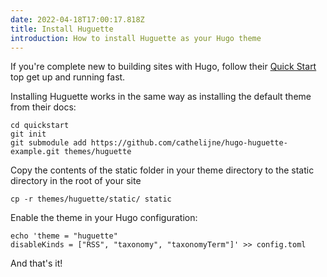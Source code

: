 ```yaml
---
date: 2022-04-18T17:00:17.818Z
title: Install Huguette
introduction: How to install Huguette as your Hugo theme
---
```

If you're complete new to building sites with Hugo, follow their [Quick Start](https://gohugo.io/getting-started/quick-start/) top get up and running fast.

Installing Huguette works in the same way as installing the default theme from their docs:

```
cd quickstart
git init
git submodule add https://github.com/cathelijne/hugo-huguette-example.git themes/huguette
```

Copy the contents of the static folder in your theme directory to the static directory in the root of your site

```
cp -r themes/huguette/static/ static
```

Enable the theme in your Hugo configuration:

```
echo 'theme = "huguette"
disableKinds = ["RSS", "taxonomy", "taxonomyTerm"]' >> config.toml
```

And that's it!
